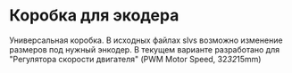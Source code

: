 Коробка для экодера
=============================

Универсальная коробка.
В исходных файлах slvs возможно изменение размеров под нужный энкодер.
В текущем варианте разработано для "Регулятора скорости двигателя" (PWM Motor Speed, 32*32*15mm)
